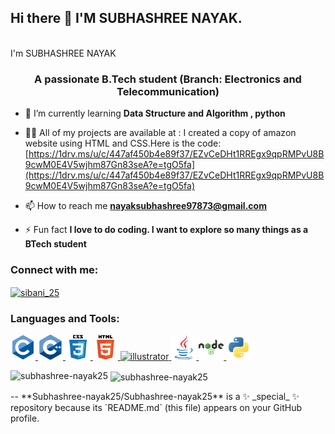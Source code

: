## Hi there 👋 I'M SUBHASHREE NAYAK.
<br>
<!<h1 align="center"> I'm SUBHASHREE NAYAK</h1>
<h3 align="center">A passionate B.Tech student (Branch: Electronics and Telecommunication)</h3>

- 🌱 I’m currently learning **Data Structure and Algorithm , python**

- 👨‍💻 All of my projects are available at : I created a copy of amazon website using HTML and CSS.Here is the code: [https://1drv.ms/u/c/447af450b4e89f37/EZvCeDHt1RREgx9qpRMPvU8B9cwM0E4V5wjhm87Gn83seA?e=tgO5fa](https://1drv.ms/u/c/447af450b4e89f37/EZvCeDHt1RREgx9qpRMPvU8B9cwM0E4V5wjhm87Gn83seA?e=tgO5fa)

- 📫 How to reach me **nayaksubhashree97873@gmail.com**

- ⚡ Fun fact **I love to do coding. I want to explore so many things as a BTech student**

<h3 align="left">Connect with me:</h3>
<p align="left">
<a href="https://instagram.com/sibani_25" target="blank"><img align="center" src="https://raw.githubusercontent.com/rahuldkjain/github-profile-readme-generator/master/src/images/icons/Social/instagram.svg" alt="sibani_25" height="30" width="40" /></a>
</p>

<h3 align="left">Languages and Tools:</h3>
<p align="left"> <a href="https://www.cprogramming.com/" target="_blank" rel="noreferrer"> <img src="https://raw.githubusercontent.com/devicons/devicon/master/icons/c/c-original.svg" alt="c" width="40" height="40"/> </a> <a href="https://www.w3schools.com/cpp/" target="_blank" rel="noreferrer"> <img src="https://raw.githubusercontent.com/devicons/devicon/master/icons/cplusplus/cplusplus-original.svg" alt="cplusplus" width="40" height="40"/> </a> <a href="https://www.w3schools.com/css/" target="_blank" rel="noreferrer"> <img src="https://raw.githubusercontent.com/devicons/devicon/master/icons/css3/css3-original-wordmark.svg" alt="css3" width="40" height="40"/> </a> <a href="https://www.w3.org/html/" target="_blank" rel="noreferrer"> <img src="https://raw.githubusercontent.com/devicons/devicon/master/icons/html5/html5-original-wordmark.svg" alt="html5" width="40" height="40"/> </a> <a href="https://www.adobe.com/in/products/illustrator.html" target="_blank" rel="noreferrer"> <img src="https://www.vectorlogo.zone/logos/adobe_illustrator/adobe_illustrator-icon.svg" alt="illustrator" width="40" height="40"/> </a> <a href="https://www.java.com" target="_blank" rel="noreferrer"> <img src="https://raw.githubusercontent.com/devicons/devicon/master/icons/java/java-original.svg" alt="java" width="40" height="40"/> </a> <a href="https://nodejs.org" target="_blank" rel="noreferrer"> <img src="https://raw.githubusercontent.com/devicons/devicon/master/icons/nodejs/nodejs-original-wordmark.svg" alt="nodejs" width="40" height="40"/> </a> <a href="https://www.python.org" target="_blank" rel="noreferrer"> <img src="https://raw.githubusercontent.com/devicons/devicon/master/icons/python/python-original.svg" alt="python" width="40" height="40"/> </a> </p>

<p><img align="left" src="https://github-readme-stats.vercel.app/api/top-langs?username=subhashree-nayak25&show_icons=true&locale=en&layout=compact" alt="subhashree-nayak25" /></p>

<p>&nbsp;<img align="center" src="https://github-readme-stats.vercel.app/api?username=subhashree-nayak25&show_icons=true&locale=en" alt="subhashree-nayak25" /></p>
--
**Subhashree-nayak25/Subhashree-nayak25** is a ✨ _special_ ✨ repository because its `README.md` (this file) appears on your GitHub profile.

